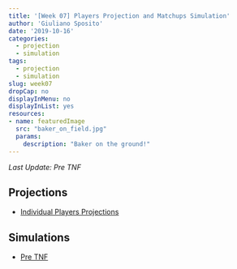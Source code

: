 ```yaml
---
title: '[Week 07] Players Projection and Matchups Simulation'
author: 'Giuliano Sposito'
date: '2019-10-16'
categories:
  - projection
  - simulation
tags:
  - projection
  - simulation
slug: week07
dropCap: no
displayInMenu: no
displayInList: yes
resources:
- name: featuredImage
  src: "baker_on_field.jpg"
  params:
    description: "Baker on the ground!"
---
```


*Last Update: Pre TNF*

<!--more-->

## Projections

- [Individual Players Projections](/reports/ffa_players_projection_week7.html)

## Simulations

- [Pre TNF](/reports/dudes_simulation_week7_preTNF.html)






